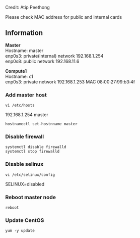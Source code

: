 Credit: Atip Peethong

Please check MAC address for public and internal cards

## Information

**Master**\
Hostname: master\
enp0s3: private(internal) network 192.168.1.254\
enp0s8: public network 192.168.11.6

**Compute1**\
Hostname: c1\
enp0s3: private network 192.168.1.253 MAC 08:00:27:99:b3:4f



### Add master host
```
vi /etc/hosts
```
192.168.1.254 master

```
hostnamectl set-hostnname master
```

### Disable firewall
```
systemctl disable firewalld
systemctl stop firewalld
```

### Disable selinux
```
vi /etc/selinux/config
```
SELINUX=disabled

### Reboot master node 
```
reboot
```

### Update CentOS
```
yum -y update
```

